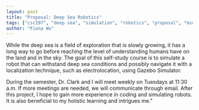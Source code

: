 ```yaml
---
layout: post
title: "Proposal: Deep Sea Robotics"
tags: ["csc197", "deep sea", "simulation", "robotics", "proposal", "msu"]
author: "Fiona Wu"
---
```


While the deep sea is a field of exploration that is slowly growing, it has a long way to go before reaching the level of understanding humans have on the land and in the sky. The goal of this self-study course is to simulate a robot that can withstand deep sea conditions and possibly navigate it with a localization technique, such as electrolocation, using Gazebo Simulator.

During the semester, Dr. Clark and I will meet weekly on Tuesdays at 11:30 a.m. If more meetings are needed, we will communicate through email.  After this project, I hope to gain more experience in coding and simulating robots. It is also beneficial to my holistic learning and intrigues me."
